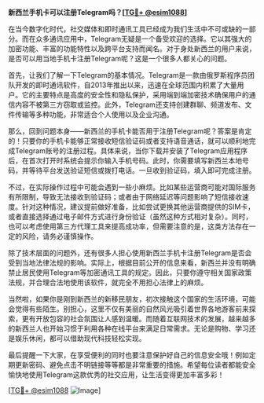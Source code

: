 **新西兰手机卡可以注册Telegram吗？[[TG💪+ @esim1088](https://t.me/s/esim1088)]**

在当今数字化时代，社交媒体和即时通讯工具已经成为我们生活中不可或缺的一部分。而在众多通讯应用中，Telegram无疑是一个备受欢迎的选择。它以其强大的加密功能、丰富的功能特性以及跨平台支持而闻名。对于身处新西兰的用户来说，是否可以用当地手机卡注册Telegram呢？这是一个很多人都关心的问题。

首先，让我们了解一下Telegram的基本情况。Telegram是一款由俄罗斯程序员团队开发的即时通讯软件，自2013年推出以来，迅速在全球范围内积累了大量用户。它的主要特点是高度的安全性和隐私保护，采用端到端加密技术确保用户的通信内容不被第三方窃取或监控。此外，Telegram还支持创建群聊、频道发布、文件传输等多种功能，非常适合个人使用以及企业沟通。

那么，回到问题本身——新西兰的手机卡能否用于注册Telegram呢？答案是肯定的！只要你的手机卡能够正常接收短信验证码或者支持语音通话，就可以顺利地完成Telegram账号的注册过程。具体来说，当你下载并安装了Telegram应用程序后，在首次打开时系统会提示你输入手机号码。此时，你需要填写新西兰本地号码，并等待平台发送验证短信或拨打电话。一旦收到验证码，填入即可完成注册。

不过，在实际操作过程中可能会遇到一些小麻烦。比如某些运营商可能对国际服务有所限制，导致无法接收到验证码；或者由于网络延迟等问题影响了短信接收速度。针对这种情况，建议提前做好准备，比如尝试更换其他运营商提供的SIM卡，或者直接选择通过电子邮件方式进行身份验证（虽然这种方式相对复杂）。同时，也可以考虑使用第三方代理工具来提高成功率，但需要注意的是，这类方法存在一定的风险，请务必谨慎操作。

除了技术层面的问题外，还有很多人担心使用新西兰手机卡注册Telegram是否会受到当地法律法规的影响。实际上，根据目前公开的信息来看，新西兰并没有明确禁止居民使用Telegram等加密通讯工具的规定。因此，只要你遵守相关国家政策法规，并合理合法地使用该软件，就完全不用担心法律上的麻烦。

当然啦，如果你是刚到新西兰的新移民朋友，初次接触这个国家的生活环境，可能会觉得有些陌生。别担心，这里不仅有美丽的自然风光吸引着世界各地游客前来探索，更有开放包容的社会氛围让人感到温暖。而随着互联网技术的发展，越来越多的新西兰人也开始习惯于利用各种在线平台来满足日常需求。无论是购物、学习还是娱乐休闲，都可以借助现代科技轻松实现。

最后提醒一下大家，在享受便利的同时也要注意保护好自己的信息安全哦！例如定期更新密码、避免点击不明链接等等都是非常重要的措施。希望每位读者都能安全愉快地使用Telegram这款优秀的社交应用，让生活变得更加丰富多彩！

[[TG💪+ @esim1088](https://t.me/s/esim1088) ![Image](https://i.postimg.cc/4NQfJmqS/Snipaste-2025-05-13-00-14-12.png)]
